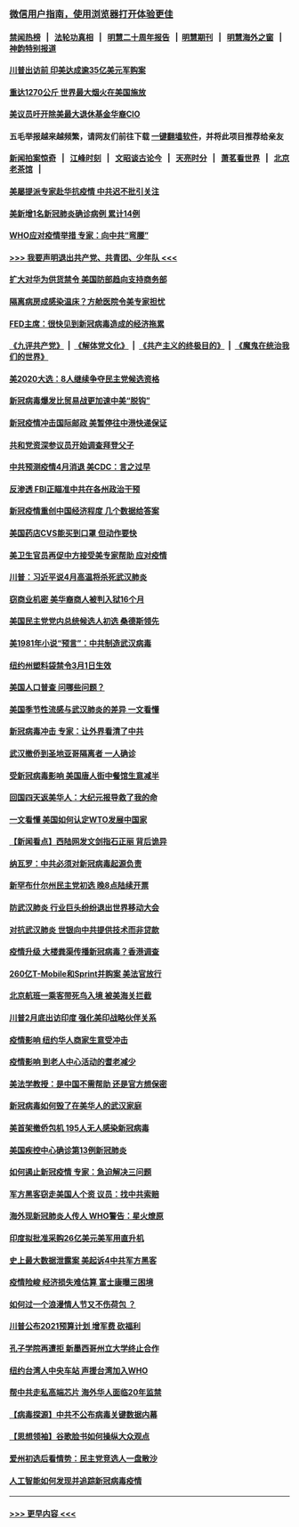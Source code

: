 ### [微信用户指南，使用浏览器打开体验更佳](https://github.com/gfw-breaker/banned-news1/blob/master/indexes/wechat-guide.md?t=0)
#### [禁闻热榜](热点新闻.md?t=0)  &nbsp;&nbsp;|&nbsp;&nbsp; [法轮功真相](https://github.com/gfw-breaker/truth/blob/master/README.md?t=0) &nbsp;&nbsp;|&nbsp;&nbsp; [明慧二十周年报告](https://github.com/gfw-breaker/mh-reports/blob/master/README.md?t=0) &nbsp;&nbsp;|&nbsp;&nbsp;[明慧期刊](https://github.com/gfw-breaker/mh-qikan) &nbsp;&nbsp;|&nbsp;&nbsp; [明慧海外之窗](https://github.com/gfw-breaker/mh-news/blob/master/README.md?t=0) &nbsp;&nbsp;|&nbsp;&nbsp; [神韵特别报道](https://github.com/gfw-breaker/mh-news/blob/master/shenyun.md?t=0)
#### [川普出访前 印美达成逾35亿美元军购案](../pages/nsc412/n11865444.md?t=02131702) 
#### [重达1270公斤 世界最大烟火在美国施放](../pages/nsc412/n11865198.md?t=02131702) 
#### [美议员吁开除美最大退休基金华裔CIO](../pages/nsc412/n11865230.md?t=02131702) 
#### 五毛举报越来越频繁，请网友们前往下载 [一键翻墙软件](https://github.com/gfw-breaker/ssr-accounts)，并将此项目推荐给亲友
#### [新闻拍案惊奇](https://github.com/gfw-breaker/banned-news1/blob/master/pages/link4.md) &nbsp;&nbsp;|&nbsp;&nbsp; [江峰时刻](https://github.com/gfw-breaker/banned-news1/blob/master/pages/link4.md) &nbsp;&nbsp;|&nbsp;&nbsp; [文昭谈古论今](https://github.com/gfw-breaker/banned-news1/blob/master/pages/link4.md) &nbsp;&nbsp;|&nbsp;&nbsp; [天亮时分](https://github.com/gfw-breaker/banned-news1/blob/master/pages/link4.md) &nbsp;&nbsp;|&nbsp;&nbsp; [萧茗看世界](https://github.com/gfw-breaker/banned-news1/blob/master/pages/link4.md) &nbsp;&nbsp;|&nbsp;&nbsp; [北京老茶馆](https://github.com/gfw-breaker/banned-news1/blob/master/pages/link4.md) &nbsp;&nbsp;|&nbsp;&nbsp; 
#### [美屡提派专家赴华抗疫情 中共迟不批引关注](../pages/nsc412/n11864719.md?t=02131702) 
#### [美新增1名新冠肺炎确诊病例 累计14例](../pages/nsc412/n11864893.md?t=02131702) 
#### [WHO应对疫情举措 专家：向中共“弯腰”](../pages/nsc412/n11864727.md?t=02131702) 
#### [>>> 我要声明退出共产党、共青团、少年队 <<<](https://github.com/begood0513/goodnews/blob/master/quit/letter.md) 
#### [扩大对华为供货禁令 美国防部趋向支持商务部](../pages/nsc412/n11864773.md?t=02131702) 
#### [隔离病房成感染温床？方舱医院令美专家担忧](../pages/nsc412/n11864575.md?t=02131702) 
#### [FED主席：很快见到新冠病毒造成的经济拖累](../pages/nsc412/n11864507.md?t=02131702) 
#### [《九评共产党》](https://github.com/begood0513/9ping.md/blob/master/README.md) &nbsp;|&nbsp; [《解体党文化》](../../../../jtdwh.md/blob/master/README.md)  &nbsp;|&nbsp; [《共产主义的终极目的》](../../../../gczydzjmd.md/blob/master/README.md) &nbsp;|&nbsp; [《魔鬼在统治我们的世界》](../../../../mgztzwmdsj.md/blob/master/README.md) 
#### [美2020大选：8人继续争夺民主党候选资格](../pages/nsc412/n11864327.md?t=02131702) 
#### [新冠病毒爆发比贸易战更加速中美“脱钩”](../pages/nsc412/n11864470.md?t=02131702) 
#### [新冠疫情冲击国际邮政 美暂停往中港快递保证](../pages/nsc412/n11864207.md?t=02131702) 
#### [共和党资深参议员开始调查拜登父子](../pages/nsc412/n11863984.md?t=02131702) 
#### [中共预测疫情4月消退 美CDC：言之过早](../pages/nsc412/n11864310.md?t=02131702) 
#### [反渗透 FBI正瞄准中共在各州政治干预](../pages/nsc412/n11864300.md?t=02131702) 
#### [新冠疫情重创中国经济程度 几个数据给答案](../pages/nsc412/n11864203.md?t=02131702) 
#### [美国药店CVS能买到口罩 但动作要快](../pages/nsc412/n11862438.md?t=02131702) 
#### [美卫生官员再促中方接受美专家帮助 应对疫情](../pages/nsc412/n11864043.md?t=02131702) 
#### [川普：习近平说4月高温将杀死武汉肺炎](../pages/nsc412/n11860814.md?t=02131702) 
#### [窃商业机密 美华裔商人被判入狱16个月](../pages/nsc412/n11863911.md?t=02131702) 
#### [美国民主党党内总统候选人初选 桑德斯领先](../pages/nsc412/n11863475.md?t=02131702) 
#### [美1981年小说“预言”：中共制造武汉病毒](../pages/nsc412/n11863306.md?t=02131702) 
#### [纽约州塑料袋禁令3月1日生效](../pages/nsc412/n11862832.md?t=02131702) 
#### [美国人口普查  问哪些问题？](../pages/nsc412/n11862808.md?t=02131702) 
#### [美国季节性流感与武汉肺炎的差异 一文看懂](../pages/nsc412/n11862428.md?t=02131702) 
#### [新冠病毒冲击 专家：让外界看清了中共](../pages/nsc412/n11862280.md?t=02131702) 
#### [武汉撤侨到圣地亚哥隔离者 一人确诊](../pages/nsc412/n11862460.md?t=02131702) 
#### [受新冠病毒影响 美国唐人街中餐馆生意减半](../pages/nsc412/n11861940.md?t=02131702) 
#### [回国四天返美华人：大纪元报导救了我的命](../pages/nsc412/n11862181.md?t=02131702) 
#### [一文看懂 美国如何认定WTO发展中国家](../pages/nsc412/n11862051.md?t=02131702) 
#### [【新闻看点】西陆网发文剑指石正丽 背后诡异](../pages/nsc412/n11861792.md?t=02131702) 
#### [纳瓦罗：中共必须对新冠病毒起源负责](../pages/nsc412/n11861810.md?t=02131702) 
#### [新罕布什尔州民主党初选 晚8点陆续开票](../pages/nsc412/n11861872.md?t=02131702) 
#### [防武汉肺炎 行业巨头纷纷退出世界移动大会](../pages/nsc412/n11861795.md?t=02131702) 
#### [对抗武汉肺炎 世银向中共提供技术而非贷款](../pages/nsc412/n11861652.md?t=02131702) 
#### [疫情升级 大楼粪渠传播新冠病毒？香港调查](../pages/nsc412/n11861556.md?t=02131702) 
#### [260亿T-Mobile和Sprint并购案 美法官放行](../pages/nsc412/n11861511.md?t=02131702) 
#### [北京航班一乘客带死鸟入境 被美海关拦截](../pages/nsc412/n11861317.md?t=02131702) 
#### [川普2月底出访印度 强化美印战略伙伴关系](../pages/nsc412/n11860557.md?t=02131702) 
#### [疫情影响  纽约华人商家生意受冲击](../pages/nsc412/n11860284.md?t=02131702) 
#### [疫情影响  到老人中心活动的耆老减少](../pages/nsc412/n11860199.md?t=02131702) 
#### [美法学教授：是中国不需帮助 还是官方想保密](../pages/nsc412/n11859492.md?t=02131702) 
#### [新冠病毒如何毁了在美华人的武汉家庭](../pages/nsc412/n11859524.md?t=02131702) 
#### [美首架撤侨包机 195人无人感染新冠病毒](../pages/nsc412/n11859908.md?t=02131702) 
#### [美国疾控中心确诊第13例新冠肺炎](../pages/nsc412/n11859966.md?t=02131702) 
#### [如何遏止新冠疫情 专家：急迫解决三问题](../pages/nsc412/n11859685.md?t=02131702) 
#### [军方黑客窃走美国人个资 议员：找中共索赔](../pages/nsc412/n11859371.md?t=02131702) 
#### [海外现新冠肺炎人传人 WHO警告：星火燎原](../pages/nsc412/n11859252.md?t=02131702) 
#### [印度拟批准采购26亿美元美军用直升机](../pages/nsc412/n11859143.md?t=02131702) 
#### [史上最大数据泄露案 美起诉4中共军方黑客](../pages/nsc412/n11859115.md?t=02131702) 
#### [疫情险峻 经济损失难估算 富士康曝三困境](../pages/nsc412/n11859120.md?t=02131702) 
#### [如何过一个浪漫情人节又不伤荷包 ？](../pages/nsc412/n11858969.md?t=02131702) 
#### [川普公布2021预算计划 增军费 砍福利](../pages/nsc412/n11859012.md?t=02131702) 
#### [孔子学院再遭拒 新墨西哥州立大学终止合作](../pages/nsc412/n11858661.md?t=02131702) 
#### [纽约台湾人中央车站  声援台湾加入WHO](../pages/nsc412/n11857757.md?t=02131702) 
#### [帮中共走私高端芯片 海外华人面临20年监禁](../pages/nsc412/n11855016.md?t=02131702) 
#### [【病毒探源】中共不公布病毒关键数据内幕](../pages/nsc412/n11856584.md?t=02131702) 
#### [【思想领袖】谷歌脸书如何操纵大众观点](../pages/nsc412/n11680874.md?t=02131702) 
#### [爱州初选后看情势：民主党竞选人一盘散沙](../pages/nsc412/n11856557.md?t=02131702) 
#### [人工智能如何发现并追踪新冠病毒疫情](../pages/nsc412/n11856398.md?t=02131702) 

----
#### [ >>> 更早内容 <<< ](../indexes/nsc412-earlier.md)
